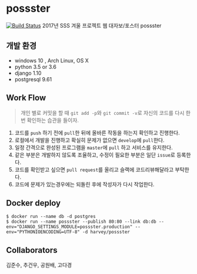 # possster
[![Build Status](https://travis-ci.com/vaporize93/possster.svg?token=n9ZwF2LE4Sw2aM9mujNf&branch=master)](https://travis-ci.com/vaporize93/possster)
2017년 SSS 겨울 프로젝트 웹 대자보/포스터 possster

## 개발 환경
- windows 10 , Arch Linux, OS X
- python 3.5 or 3.6
- django 1.10
- postgresql 9.61

## Work Flow

> 개인 별로 커밋을 할 때 `git add -p`와 `git commit -v`로 자신의 코드를 다시 한 번 확인하는 습관을 들이자.

1. 코드를 `push` 하기 전에 `pull`한 뒤에 올바른 작동을 하는지 확인하고 진행한다.
2. 로컬에서 개발을 진행하고 확실히 문제가 없으면 `develop`에 `pull`한다.
3. 일정 간격으로 완성된 프로그램을 `master`에 `pull` 하고 서비스를 유지한다.
4. 같은 부분은 개발하지 않도록 조율하고, 수정이 필요한 부분은 일단 `issue`로 등록한다.
5. 코드를 확인받고 싶으면 `pull request`를 올리고 슬랙에 코드리뷰해달라고 부탁한다.
6. 코드에 문제가 있는경우에는 되돌린 후에 작성자가 다시 작업한다.

## Docker deploy
```
$ docker run --name db -d postgres
$ docker run --name possster --publish 80:80 --link db:db --env="DJANGO_SETTINGS_MODULE=possster.production" --env="PYTHONIOENCODING=UTF-8" -d harvey/possster
```

## Collaborators

김준수, 추건우, 공원배, 고다경
